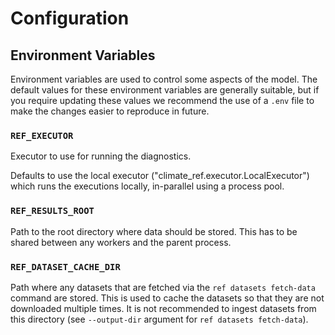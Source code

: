 # Configuration

## Environment Variables

Environment variables are used to control some aspects of the model.
The default values for these environment variables are generally suitable,
but if you require updating these values we recommend the use of a `.env` file
to make the changes easier to reproduce in future.

### `REF_EXECUTOR`

Executor to use for running the diagnostics.

Defaults to use the local executor ("climate_ref.executor.LocalExecutor")
which runs the executions locally, in-parallel using a process pool.


### `REF_RESULTS_ROOT`

Path to the root directory where data should be stored.
This has to be shared between any workers and the parent
process.


### `REF_DATASET_CACHE_DIR`

Path where any datasets that are fetched via the `ref datasets fetch-data` command are stored.
This is used to cache the datasets so that they are not downloaded multiple times.
It is not recommended to ingest datasets from this directory (see `--output-dir` argument for `ref datasets fetch-data`).

